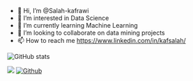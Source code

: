 - 👋 Hi, I’m @Salah-kafrawi
- 👀 I’m interested in Data Science 
- 🌱 I’m currently learning Machine Learning
- 💞️ I’m looking to collaborate on data mining projects
- 📫 How to reach me https://www.linkedin.com/in/kafsalah/

<!---
Salah-kafrawi/Salah-kafrawi is a ✨ special ✨ repository because its `README.md` (this file) appears on your GitHub profile.
You can click the Preview link to take a look at your changes.
--->


![GitHub stats](https://github-readme-stats.vercel.app/api?username=KAFSALAH_icons=true&theme=tokyonight)



![](https://visitor-badge.laobi.icu/badge?page_id=KAFSALAH.KAFSALAH)
[![Github](https://img.shields.io/github/followers/KAFSALAH?label=Follow&style=social)](https://github.com/KAFSALAH)
